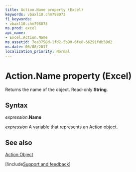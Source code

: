 ```yaml
---
title: Action.Name property (Excel)
keywords: vbaxl10.chm798073
f1_keywords:
- vbaxl10.chm798073
ms.prod: excel
api_name:
- Excel.Action.Name
ms.assetid: 7ea3758d-1fd2-5b90-6fe8-66291fdb58d2
ms.date: 06/08/2017
localization_priority: Normal
---
```



# Action.Name property (Excel)

Returns the name of the object. Read-only  **String**.


## Syntax

_expression_.**Name**

_expression_ A variable that represents an [Action](Excel.Action.md) object.


## See also


[Action Object](Excel.Action.md)

[!include[Support and feedback](~/includes/feedback-boilerplate.md)]